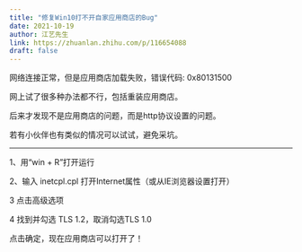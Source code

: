 ```yaml
---
title: "修复Win10打不开自家应用商店的Bug"
date: 2021-10-19
author: 江艺先生
link: https://zhuanlan.zhihu.com/p/116654088
draft: false
---
```

网络连接正常，但是应用商店加载失败，错误代码: 0x80131500

网上试了很多种办法都不行，包括重装应用商店。

后来才发现不是应用商店的问题，而是http协议设置的问题。

若有小伙伴也有类似的情况可以试试，避免采坑。

-----------------------------------------------------

1、用“win + R”打开运行

2、输入 inetcpl.cpl 打开Internet属性（或从IE浏览器设置打开）

3 点击高级选项

4 找到并勾选 TLS 1.2，取消勾选TLS 1.0

点击确定，现在应用商店可以打开了！